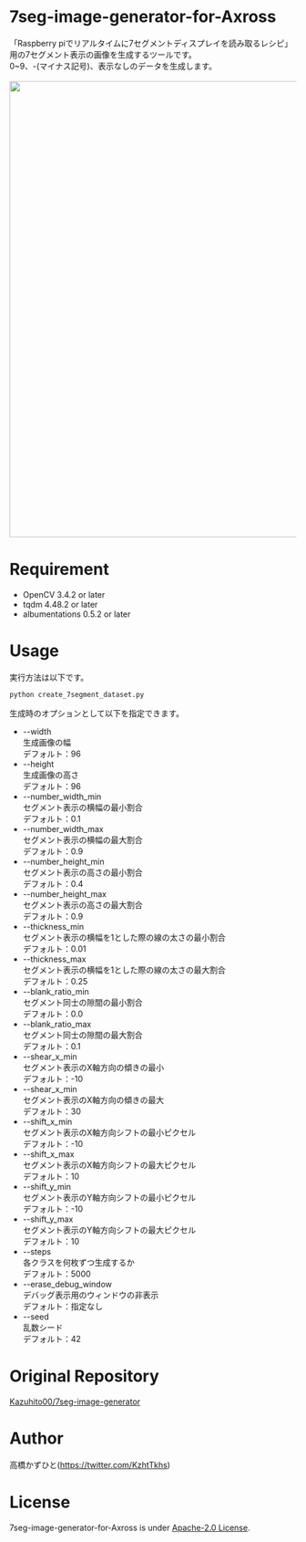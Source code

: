 # 7seg-image-generator-for-Axross
「Raspberry piでリアルタイムに7セグメントディスプレイを読み取るレシピ」用の7セグメント表示の画像を生成するツールです。<br>
0~9、-(マイナス記号)、表示なしのデータを生成します。<br><br>
<img src="https://user-images.githubusercontent.com/37477845/118855777-24ec9880-b911-11eb-9d82-888b53a2010e.png" width="800px">

# Requirement 
* OpenCV 3.4.2 or later
* tqdm 4.48.2 or later
* albumentations 0.5.2 or later

# Usage
実行方法は以下です。
```bash
python create_7segment_dataset.py
```
生成時のオプションとして以下を指定できます。
* --width<br>
生成画像の幅<br>
デフォルト：96
* --height<br>
生成画像の高さ<br>
デフォルト：96
* --number_width_min<br>
セグメント表示の横幅の最小割合<br>
デフォルト：0.1
* --number_width_max<br>
セグメント表示の横幅の最大割合<br>
デフォルト：0.9
* --number_height_min<br>
セグメント表示の高さの最小割合<br>
デフォルト：0.4
* --number_height_max<br>
セグメント表示の高さの最大割合<br>
デフォルト：0.9
* --thickness_min<br>
セグメント表示の横幅を1とした際の線の太さの最小割合<br>
デフォルト：0.01
* --thickness_max<br>
セグメント表示の横幅を1とした際の線の太さの最大割合<br>
デフォルト：0.25
* --blank_ratio_min<br>
セグメント同士の隙間の最小割合<br>
デフォルト：0.0
* --blank_ratio_max<br>
セグメント同士の隙間の最大割合<br>
デフォルト：0.1
* --shear_x_min<br>
セグメント表示のX軸方向の傾きの最小<br>
デフォルト：-10
* --shear_x_min<br>
セグメント表示のX軸方向の傾きの最大<br>
デフォルト：30
* --shift_x_min<br>
セグメント表示のX軸方向シフトの最小ピクセル<br>
デフォルト：-10
* --shift_x_max<br>
セグメント表示のX軸方向シフトの最大ピクセル<br>
デフォルト：10
* --shift_y_min<br>
セグメント表示のY軸方向シフトの最小ピクセル<br>
デフォルト：-10
* --shift_y_max<br>
セグメント表示のY軸方向シフトの最大ピクセル<br>
デフォルト：10
* --steps<br>
各クラスを何枚ずつ生成するか<br>
デフォルト：5000
* --erase_debug_window<br>
デバッグ表示用のウィンドウの非表示<br>
デフォルト：指定なし
* --seed<br>
乱数シード<br>
デフォルト：42

# Original Repository
[Kazuhito00/7seg-image-generator](https://github.com/Kazuhito00/7seg-image-generator)

# Author
高橋かずひと(https://twitter.com/KzhtTkhs)
 
# License 
7seg-image-generator-for-Axross is under [Apache-2.0 License](LICENSE).
